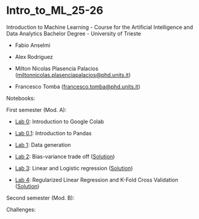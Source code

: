 # Intro_to_ML_25-26
Introduction to Machine Learning - Course for the Artificial Intelligence and Data Analytics Bachelor Degree - University of Trieste

 - Fabio Anselmi 

 - Alex Rodriguez 

 - Milton Nicolas Plasencia Palacios (miltonnicolas.plasenciapalacios@phd.units.it)

 - Francesco Tomba (francesco.tomba@phd.units.it)

Notebooks: 

First semester (Mod. A):

* [Lab 0](notebooks/Lab-0.IntroColab.ipynb): Introduction to Google Colab 

* [Lab 0.1](notebooks/Lab-0.1.IntroPandas.ipynb): Introduction to Pandas

* [Lab 1](notebooks/Lab-1.Data_generation.ipynb): Data generation

* [Lab 2](notebooks/Lab-2.Bias_Variance.ipynb): Bias-variance trade off ([Solution](solutions/sol-02.ipynb))

* [Lab 3](notebooks/Lab-3.Regression.ipynb): Linear and Logistic regression ([Solution](solutions/sol-03.ipynb))

* [Lab 4](notebooks/Lab-4.Regularizations.ipynb): Regularized Linear Regression and K-Fold Cross Validation ([Solution](solutions/sol-04.ipynb))

Second semester (Mod. B):


Challenges:

